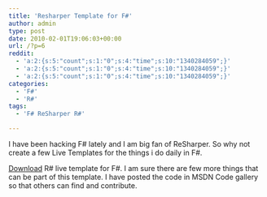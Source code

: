 ```yaml
---
title: 'Resharper Template for F#'
author: admin
type: post
date: 2010-02-01T19:06:03+00:00
url: /?p=6
reddit:
  - 'a:2:{s:5:"count";s:1:"0";s:4:"time";s:10:"1340284059";}'
  - 'a:2:{s:5:"count";s:1:"0";s:4:"time";s:10:"1340284059";}'
  - 'a:2:{s:5:"count";s:1:"0";s:4:"time";s:10:"1340284059";}'
categories:
  - 'F#'
  - 'R#'
tags:
  - 'F# ReSharper R#'

---
```

I have been hacking F# lately and I am big fan of ReSharper. So why not create a few Live Templates for the things i do daily in F#.

[Download][1] R# live template for F#. I am sure there are few more things that can be part of this template. I have posted the code in MSDN Code gallery so that others can find and contribute.

 [1]: http://bit.ly/dvXmEH